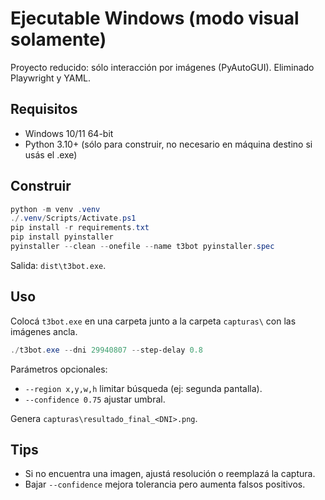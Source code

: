 # Ejecutable Windows (modo visual solamente)

Proyecto reducido: sólo interacción por imágenes (PyAutoGUI). Eliminado Playwright y YAML.

## Requisitos
* Windows 10/11 64-bit
* Python 3.10+ (sólo para construir, no necesario en máquina destino si usás el .exe)

## Construir
```powershell
python -m venv .venv
./.venv/Scripts/Activate.ps1
pip install -r requirements.txt
pip install pyinstaller
pyinstaller --clean --onefile --name t3bot pyinstaller.spec
```
Salida: `dist\t3bot.exe`.

## Uso
Colocá `t3bot.exe` en una carpeta junto a la carpeta `capturas\` con las imágenes ancla.
```powershell
./t3bot.exe --dni 29940807 --step-delay 0.8
```
Parámetros opcionales:
* `--region x,y,w,h` limitar búsqueda (ej: segunda pantalla).
* `--confidence 0.75` ajustar umbral.

Genera `capturas\resultado_final_<DNI>.png`.

## Tips
* Si no encuentra una imagen, ajustá resolución o reemplazá la captura.
* Bajar `--confidence` mejora tolerancia pero aumenta falsos positivos.
